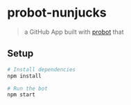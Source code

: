 # probot-nunjucks

> a GitHub App built with [probot](https://github.com/probot/probot) that 

## Setup

```sh
# Install dependencies
npm install

# Run the bot
npm start
```
